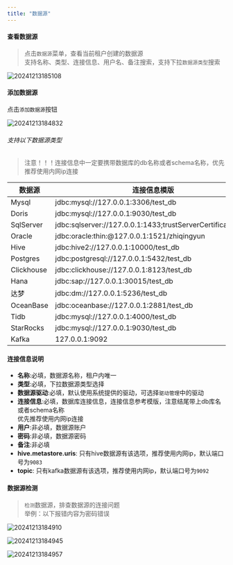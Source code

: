 ```yaml
---
title: "数据源"
---
```


#### 查看数据源

> 点击`数据源`菜单，查看当前租户创建的数据源   
> 支持名称、类型、连接信息、用户名、备注搜索，支持下拉`数据源类型`搜索

![20241213185108](https://img.isxcode.com/picgo/20241213185108.png)

#### 添加数据源

点击`添加数据源`按钮

![20241213184832](https://img.isxcode.com/picgo/20241213184832.png)

###### 支持以下数据源类型

> 注意！！！连接信息中一定要携带数据库的db名称或者schema名称，优先推荐使用内网ip连接

| 数据源        | 连接信息模版                                                      |
|------------|-------------------------------------------------------------|
| Mysql      | jdbc:mysql://127.0.0.1:3306/test_db                         |
| Doris      | jdbc:mysql://127.0.0.1:9030/test_db                         |
| SqlServer  | jdbc:sqlserver://127.0.0.1:1433;trustServerCertificate=true | 
| Oracle     | jdbc:oracle:thin:@127.0.0.1:1521/zhiqingyun                 |
| Hive       | jdbc:hive2://127.0.0.1:10000/test_db                        |
| Postgres   | jdbc:postgresql://127.0.0.1:5432/test_db                    |
| Clickhouse | jdbc:clickhouse://127.0.0.1:8123/test_db                    |
| Hana       | jdbc:sap://127.0.0.1:30015/test_db                          |
| 达梦         | jdbc:dm://127.0.0.1:5236/test_db                            |
| OceanBase  | jdbc:oceanbase://127.0.0.1:2881/test_db                     | 
| Tidb       | jdbc:mysql://127.0.0.1:4000/test_db                         | 
| StarRocks  | jdbc:mysql://127.0.0.1:9030/test_db                         | 
| Kafka      | 127.0.0.1:9092                                              | 

#### 连接信息说明

- **名称**:必填，数据源名称，租户内唯一 
- **类型**:必填，下拉数据源类型选择 
- **数据源驱动**:必填，默认使用系统提供的驱动，可选择`驱动管理`中的驱动 
- **连接信息**:必填，数据库连接信息，连接信息参考模版，注意结尾带上db库名或者schema名称  
优先推荐使用内网ip连接
- **用户**:非必填，数据源账户 
- **密码**:非必填，数据源密码 
- **备注**:非必填 
- **hive.metastore.uris**: 只有hive数据源有该选项，推荐使用内网ip，默认端口号为`9083`
- **topic**: 只有kafka数据源有该选项，推荐使用内网ip，默认端口号为`9092`

#### 数据源检测

> `检测`数据源，排查数据源的连接问题   
> 举例：以下报错内容为密码错误

![20241213184910](https://img.isxcode.com/picgo/20241213184910.png)

![20241213184945](https://img.isxcode.com/picgo/20241213184945.png)

![20241213184957](https://img.isxcode.com/picgo/20241213184957.png)


